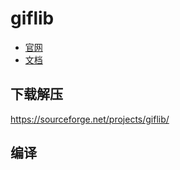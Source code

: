# giflib

- [官网](http://giflib.sourceforge.net/)
- [文档](https://giflib.sourceforge.net/intro.html)

## 下载解压

https://sourceforge.net/projects/giflib/

## 编译

